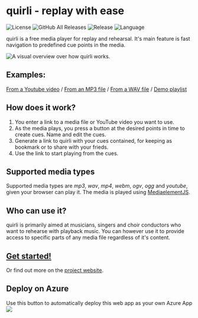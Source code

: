 # quirli - replay with ease
![License](https://img.shields.io/github/license/suterma/quirli.svg)
![GitHub All Releases](https://img.shields.io/github/downloads/suterma/quirli/total.svg)
![Release](https://img.shields.io/github/release/suterma/quirli.svg)
![Language](https://img.shields.io/github/languages/top/suterma/quirli.svg)

quirli is a free media player for replay and rehearsal. It's main feature is fast navigation to predefined cue points in the media.

![A visual overview over how quirli works.](https://github.com/suterma/quirli/raw/master/website/img/HowItWorks.png)

## Examples:

[From a Youtube video](http://quir.li/player.html?media=http%3A%2F%2Fwww.youtube.com%2Fwatch%3Fv%3D0VqTwnAuHws&title=What%20makes%20you%20beautiful&artist=The%20piano%20guys%20covering%20One%20Republic&album=Youtube&6.49=Intro&30.12=Knocking%20part&46.02=Real%20playing&51.5=Piano%20forte&93.32=Stringified&123.35=Vocals&139.38=Key%20cover%20jam&150.16=Good%20morning%20sky&173.96=Final%20chord) / [From an MP3 file](http://quir.li/player.html?media=media%2Flidija_roos-sweet_taste.mp3&title=Sweet%20taste&artist=Lidija%20Roos&album=Not%20for%20sale&0=Intro&15=Verse%201&45.5=Verse%202&75.94=Chorus&106.75=Verse%203&140.75=Chorus&172.07=Bridge&201.65=Chorus&232.65=Outro) /  [From a WAV file](http://quir.li/player.html?media=media%2FLidija%2520Roos%2520-%2520Your%2520Light.wav&title=Your%20Light&artist=Lidija%20Roos&album=Not%20for%20sale&0=Intro&17.47=Verse%201&50.89=Chorus&67.84=Verse%202&101.11=Chorus&118.15=Chorus&138.60=Instrumental&152.52=Chorus&169=Bridge&184=Chorus&202.50=Chorus%20Repeat&219.21=Chorus%20Outro) / [Demo playlist](http://quir.li/playlist.html)  

## How does it work?

1. You enter a link to a media file or YouTube video you want to use.
1. As the media plays, you press a button at the desired points in time to create cues. Name and edit the cues.
1. Generate a link to quirli with your cues contained, for keeping as bookmark or to share with your frieds.
1. Use the link to start playing from the cues.

## Supported media types
Supported media types are _mp3_, _wav_, _mp4_, _webm_, _ogv_, _ogg_ and _youtube_, given your browser can play it. The media is played using [MediaelementJS](http://mediaelementjs.com/).

## Who can use it?
quirli is primarily aimed at musicians, singers and choir conductors who want to rehearse with playback music. You can however use it to provide access to specific parts of any media file regardless of it's content. 

## [Get started!](http://quirli.marcelsuter.ch/player.html)
Or find out more on the [project website](http://quir.li).

## Deploy on Azure
Use this button to automatically deploy this web app as your own Azure App
<a href="https://azuredeploy.net/" target="_blank"><img src="http://azuredeploy.net/deploybutton.png"/></a>
